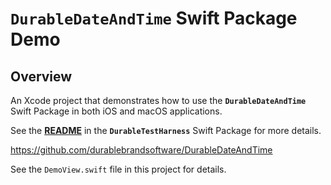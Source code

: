 # **`DurableDateAndTime`** Swift Package Demo

## Overview
An Xcode project that demonstrates how to use the **`DurableDateAndTime`** Swift Package in both iOS and macOS applications.

See the [**README**](https://github.com/durablebrandsoftware/DurableDateAndTime) in the **`DurableTestHarness`** Swift Package for more details.

https://github.com/durablebrandsoftware/DurableDateAndTime

 See the `DemoView.swift` file in this project for details.